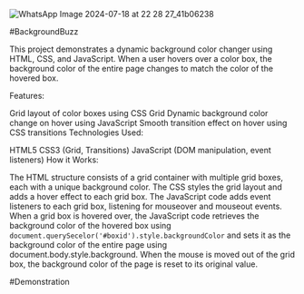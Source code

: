 ![WhatsApp Image 2024-07-18 at 22 28 27_41b06238](https://github.com/user-attachments/assets/17c5fe43-79f9-4cc8-b41d-7a12b643c167)




#BackgroundBuzz

This project demonstrates a dynamic background color changer using HTML, CSS, and JavaScript. When a user hovers over a color box, the background color of the entire page changes to match the color of the hovered box.

Features:

Grid layout of color boxes using CSS Grid
Dynamic background color change on hover using JavaScript
Smooth transition effect on hover using CSS transitions
Technologies Used:

HTML5
CSS3 (Grid, Transitions)
JavaScript (DOM manipulation, event listeners)
How it Works:

The HTML structure consists of a grid container with multiple grid boxes, each with a unique background color.
The CSS styles the grid layout and adds a hover effect to each grid box.
The JavaScript code adds event listeners to each grid box, listening for mouseover and mouseout events.
When a grid box is hovered over, the JavaScript code retrieves the background color of the hovered box using ` document.querySecelor('#boxid').style.backgroundColor ` and sets it as the background color of the entire page using document.body.style.background.
When the mouse is moved out of the grid box, the background color of the page is reset to its original value.

#Demonstration


